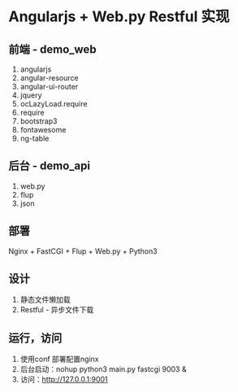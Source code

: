 # Angularjs + Web.py Restful 实现

## 前端 - demo_web
1. angularjs
2. angular-resource
3. angular-ui-router
4. jquery
5. ocLazyLoad.require
6. require
7. bootstrap3
8. fontawesome
9. ng-table



## 后台 - demo_api
1. web.py
2. flup
3. json


## 部署
Nginx + FastCGI + Flup + Web.py + Python3


## 设计
1. 静态文件懒加载
2. Restful - 异步文件下载


## 运行，访问
1. 使用conf 部署配置nginx
2. 后台启动：nohup python3 main.py fastcgi 9003 &
3. 访问：http://127.0.0.1:9001

